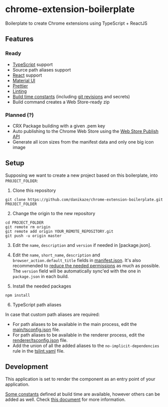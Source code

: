# chrome-extension-boilerplate

Boilerplate to create Chrome extensions using TypeScript + ReactJS

## Features

### Ready

- [TypeScript](https://www.typescriptlang.org/) support
- Source path aliases support
- [React](https://reactjs.org/) support
- [Material UI](https://material-ui.com/)
- [Prettier](https://prettier.io/)
- [Linting](https://palantir.github.io/tslint/)
- [Build time constants](build-time-constants/README.md) (including [git revisions](https://www.npmjs.com/package/git-revision-webpack-plugin) and secrets)
- Build command creates a Web Store-ready zip

### Planned (?)

- CRX Package building with a given .pem key
- Auto publishing to the Chrome Web Store using the [Web Store Publish API](https://developer.chrome.com/webstore/using_webstore_api)
- Generate all icon sizes from the manifest data and only one big icon image

## Setup

Supposing we want to create a new project based on this boilerplate, into `PROJECT_FOLDER`:

1. Clone this repository

```
git clone https://github.com/danikaze/chrome-extension-boilerplate.git PROJECT_FOLDER
```

2. Change the origin to the new repository

```
cd PROJECT_FOLDER
git remote rm origin
git remote add origin YOUR_REMOTE_REPOSITORY.git
git push -u origin master
```

3. Edit the `name`, `description` and `version` if needed in [package.json].

4. Edit the `name`, `short_name`, `description` and `browser_action.default_title` fields in [manifest.json](./manifest.json). It's also recommended to [reduce the needed permissions](https://developer.chrome.com/extensions/declare_permissions) as much as possible. The `version` field will be automatically sync'ed with the one in `package.json` in each build.

5. Install the needed packages

```
npm install
```

6. TypeScript path aliases

In case that custom path aliases are required:

- For path aliases to be available in the main process, edit the [main/tsconfig.json](./main/tsconfig.json) file.
- For path aliases to be available in the renderer process, edit the [renderer/tsconfig.json](./renderer/tsconfig.json) file.
- Add the union of all the added aliases to the `no-implicit-dependencies` rule in the [tslint.yaml](./tslint.yaml) file.

## Development

This application is set to render the [<App>](src/components/app.tsx) component as an entry point of your application.

[Some constants](build-time-constants/build.d.ts) defined at build time are available, however others can be added as well. Check [this document](build-time-constants/README.md) for more information.
